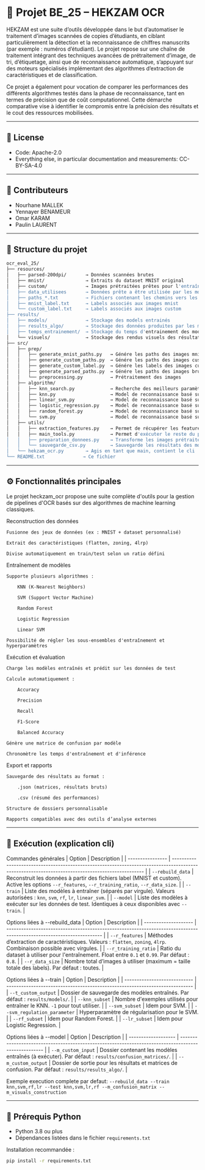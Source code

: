 # 🧠 Projet BE_25 – HEKZAM OCR

HEKZAM est une suite d’outils développée dans le but d’automatiser le traitement d’images scannées de copies d’étudiants, en ciblant particulièrement la détection et la reconnaissance de chiffres manuscrits (par exemple : numéros d’étudiant). Le projet repose sur une chaîne de traitement intégrant des techniques avancées de prétraitement d’image, de tri, d’étiquetage, ainsi que de reconnaissance automatique, s’appuyant sur des moteurs spécialisés implémentant des algorithmes d’extraction de caractéristiques et de classification.

Ce projet a également pour vocation de comparer les performances des différents algorithmes testés dans la phase de reconnaissance, tant en termes de précision que de coût computationnel. Cette démarche comparative vise à identifier le compromis entre la précision des résultats et le cout des ressources mobilisées.

---

## 📜 License

- Code: Apache-2.0
- Everything else, in particular documentation and measurements: CC-BY-SA-4.0

---

## 👥 Contributeurs

- Nourhane MALLEK
- Yennayer BENAMEUR
- Omar KARAM
- Paulin LAURENT

---

## 📁 Structure du projet
```bash
ocr_eval_25/
├── resources/
│   ├── parsed-200dpi/       → Données scannées brutes
│   ├── mnist/               → Extraits du dataset MNIST original
│   ├── custom/              → Images prétraitées prêtes pour l'entraînement
│   ├── data_utilisees       → Données prête a être utilisée par les modèles 
│   ├── paths_*.txt          → Fichiers contenant les chemins vers les images
│   ├── mnist_label.txt      → Labels associés aux images mnist
│   └── custom_label.txt     → Labels associés aux images custom
├── results/
│   ├── models/              → Stockage des models entrainés
│   ├── results_algo/        → Stockage des données produites par les models
│   ├── temps_entrainement/  → Stockage du temps d'entrainement des models
│   └── visuels/             → Stockage des rendus visuels des résultats et comparaisons des models
├── src/
│   ├── prep/
│   │   ├── generate_mnist_paths.py   → Génére les paths des images mnist
│   │   ├── generate_custom_paths.py  → Génére les paths des images custom
│   │   ├── generate_custom_label.py  → Génére les labels des images custom
│   │   ├── generate_parsed_paths.py  → Génére les paths des images brutes
│   │   └── preprocessing.py          → Prétraitement des images
│   ├── algorithm/
│   │   ├── knn_search.py             → Recherche des meilleurs paramètres de knn
│   │   ├── knn.py                    → Model de reconnaissance basé sur knn
│   │   ├── linear_svm.py             → Model de reconnaissance basé sur linear svm, non inclus dans le cli car non pertinant
│   │   ├── logistic_regression.py    → Model de reconnaissance basé sur logistic regression
│   │   ├── random_forest.py          → Model de reconnaissance basé sur random forest
│   │   └── svm.py                    → Model de reconnaissance basé sur svm
│   ├── utils/
│   │   ├── extraction_features.py    → Permet de récupérer les features depuis les images
│   │   ├── main_tools.py             → Permet d'exécuter le reste du programme sans saturer hekzam.ocr
│   │   ├── preparation_donnees.py    → Transforme les images prétraitées en données utilisable par les models
│   │   └── sauvegarde_csv.py         → Sauvegarde les résultats des models en csv 
│   └── hekzam_ocr.py        → Agis en tant que main, contient le cli
└── README.txt              → Ce fichier
```
---

## ⚙️ Fonctionnalités principales

Le projet heckzam_ocr propose une suite complète d'outils pour la gestion de pipelines d'OCR basés sur des algorithmes de machine learning classiques.

Reconstruction des données

    Fusionne des jeux de données (ex : MNIST + dataset personnalisé)
    
    Extrait des caractéristiques (flatten, zoning, 4lrp)
    
    Divise automatiquement en train/test selon un ratio défini

Entraînement de modèles

    Supporte plusieurs algorithmes :
    
        KNN (K-Nearest Neighbors)
        
        SVM (Support Vector Machine)
        
        Random Forest
        
        Logistic Regression
        
        Linear SVM
        
    Possibilité de régler les sous-ensembles d'entraînement et hyperparamètres

Exécution et évaluation

    Charge les modèles entraînés et prédit sur les données de test
    
    Calcule automatiquement :
    
        Accuracy
        
        Precision
        
        Recall
        
        F1-Score
        
        Balanced Accuracy
    
    Génère une matrice de confusion par modèle
    
    Chronomètre les temps d'entraînement et d'inférence

Export et rapports
    
    Sauvegarde des résultats au format :
    
        .json (matrices, résultats bruts)
        
        .csv (résumé des performances)
    
    Structure de dossiers personnalisable
    
    Rapports compatibles avec des outils d’analyse externes

---

## 🚀 Exécution (explication cli)
Commandes générales
| Option           | Description                                                                                                                                      |
| ---------------- | ------------------------------------------------------------------------------------------------------------------------------------------------ |
| `--rebuild_data` | Reconstruit les données à partir des fichiers label (MNIST et custom). Active les options `--r_features`, `--r_training_ratio`, `--r_data_size`. |
| `--train`        | Liste des modèles à entraîner (séparés par virgule). Valeurs autorisées : `knn`, `svm`, `rf`, `lr`, `linear_svm`.                                |
| `--model`        | Liste des modèles à exécuter sur les données de test. Identiques à ceux disponibles avec `--train`.                                              |

Options liées à --rebuild_data
| Option               | Description                                                                                                           |
| -------------------- | --------------------------------------------------------------------------------------------------------------------- |
| `--r_features`       | Méthodes d’extraction de caractéristiques. Valeurs : `flatten`, `zoning`, `4lrp`. Combinaison possible avec virgules. |
| `--r_training_ratio` | Ratio du dataset à utiliser pour l'entraînement. Float entre `0.1` et `0.99`. Par défaut : `0.8`.                     |
| `--r_data_size`      | Nombre total d’images à utiliser (maximum = taille totale des labels). Par défaut : toutes.                           |

Options liées à --train
| Option                       | Description                                                                  |
| ---------------------------- | ---------------------------------------------------------------------------- |
| `--t_custom_output`          | Dossier de sauvegarde des modèles entraînés. Par défaut : `results/models/`. |
| `--knn_subset`               | Nombre d'exemples utilisés pour entraîner le KNN. `-1` pour tout utiliser.   |
| `--svm_subset`               | Idem pour SVM.                                                               |
| `--svm_regulation_parameter` | Hyperparamètre de régularisation pour le SVM.                                |
| `--rf_subset`                | Idem pour Random Forest.                                                     |
| `--lr_subset`                | Idem pour Logistic Regression.                                               |

Options liées à --model
| Option              | Description                                                                                          |
| ------------------- | ---------------------------------------------------------------------------------------------------- |
| `--m_custom_input`  | Dossier contenant les modèles entraînés (à exécuter). Par défaut : `results/confusion_matrices/`.    |
| `--m_custom_output` | Dossier de sortie pour les résultats et matrices de confusion. Par défaut : `results/results_algo/`. |

Exemple execution complete par defaut:
`--rebuild_data --train knn,svm,rf,lr --test knn,svm,lr,rf --m_confusion_matrix --m_visuals_construction`

---

## 🧩 Prérequis Python

- Python 3.8 ou plus
- Dépendances listées dans le fichier `requirements.txt`

Installation recommandée :
```bash
pip install -r requirements.txt
```
